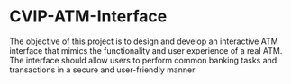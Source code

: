 # CVIP-ATM-Interface

The objective of this project is to design and develop an interactive ATM interface that mimics
the functionality and user experience of a real ATM. The interface should allow users to
perform common banking tasks and transactions in a secure and user-friendly manner

